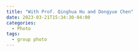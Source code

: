 ```yaml
---
title: "With Prof. Qinghua Hu and Dongyue Chen"
date: 2023-03-21T15:34:30-04:00
categories:
  - Photo
tags:
  - group photo
---
```



